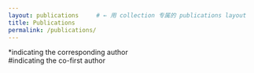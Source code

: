 ```yaml
---
layout: publications     # ← 用 collection 专属的 publications layout
title: Publications
permalink: /publications/
---
```


*indicating the corresponding author  
#indicating the co-first author
